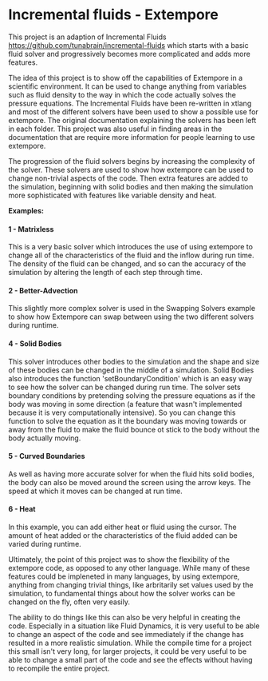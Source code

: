Incremental fluids - Extempore
==============================

This project is an adaption of Incremental Fluids https://github.com/tunabrain/incremental-fluids which starts with a basic fluid solver and progressively becomes more complicated and adds more features.

The idea of this project is to show off the capabilities of Extempore in a scientific environment. It can be used to change anything from variables such as fluid density to the way in which the code actually solves the pressure equations. The Incremental Fluids have been re-written in xtlang and most of the different solvers have been used to show a possible use for extempore. The original documentation explaining the solvers has been left in each folder. This project was also useful in finding areas in the documentation that are require more information for people learning to use extempore.

The progression of the fluid solvers begins by increasing the complexity of the solver. These solvers are used to show how extempore can be used to change non-trivial aspects of the code. Then extra features are added to the simulation, beginning with solid bodies and then making the simulation more sophisticated with features like variable density and heat.

**Examples:**
  #### 1 - Matrixless

  This is a very basic solver which introduces the use of using extempore to change all of the characteristics of the fluid and the inflow during run time. The density of the fluid can be changed, and so can the accuracy of the simulation by altering the length of each step through time.

  #### 2 - Better-Advection

  This slightly more complex solver is used in the Swapping Solvers example to show how Extempore can swap between using the two different solvers during runtime.

  #### 4 - Solid Bodies

  This solver introduces other bodies to the simulation and the shape and size of these bodies can be changed in the middle of a simulation. Solid Bodies also introduces the function 'setBoundaryCondition' which is an easy way to see how the solver can be changed during run time. The solver sets boundary conditions by pretending solving the pressure equations as if the body was moving in some direction (a feature that wasn't implemented because it is very computationally intensive). So you can change this function to solve the equation as it the boundary was moving towards or away from the fluid to make the fluid bounce ot stick to the body without the body actually moving.

  #### 5 - Curved Boundaries

  As well as having more accurate solver for when the fluid hits solid bodies, the body can also be moved around the screen using the arrow keys. The speed at which it moves can be changed at run time.

  #### 6 - Heat

  In this example, you can add either heat or fluid using the cursor. The amount of heat added or the characteristics of the fluid added can be varied during runtime.

  Ultimately, the point of this project was to show the flexibility of the extempore code, as opposed to any other language. While many of these features could be impleneted in many languages, by using extempore, anything from changing trivial things, like arbritarily set values used by the simulation, to fundamental things about how the solver works can be changed on the fly, often very easily.

  The ability to do things like this can also be very helpful in creating the code. Especially in a situation like Fluid Dynamics, it is very useful to be able to change an aspect of the code and see immediately if the change has resulted in a more realistic simulation. While the compile time for a project this small isn't very long, for larger projects, it could be very useful to be able to change a small part of the code and see the effects without having to recompile the entire project.

